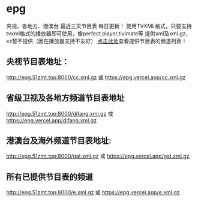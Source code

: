# epg
央视，各地方、港澳台 最近三天节目表 每日更新！
使用TVXML格式，只要支持tvxml格式的播放器即可使用，像perfect player,tivimate等
提供xml及xml.gz， xz暂不提供（因在播放器支持不友好）
[点击此处](http://epg.51zmt.top:8000 "提供节目表频道列表")查看提供节目表的频道列表！

## 央视节目表地址：
http://epg.51zmt.top:8000/cc.xml.gz
或
https://epg.vercel.app/cc.xml.gz

## 省级卫视及各地方频道节目表地址
http://epg.51zmt.top:8000/difang.xml.gz
或
https://epg.vercel.app/difang.xml.gz

## 港澳台及海外频道节目表地址:
http://epg.51zmt.top:8000/gat.xml.gz
或
https://epg.vercel.app/gat.xml.gz

## 所有已提供节目表的频道
http://epg.51zmt.top:8000/e.xml.gz
或
https://epg.vercel.app/e.xml.gz
